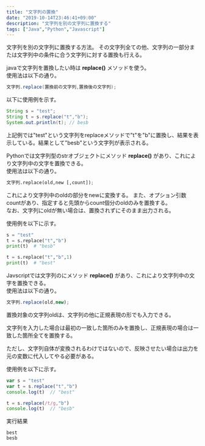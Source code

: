 ```yaml
---
title: "文字列の置換"
date: "2019-10-14T23:46:41+09:00"
description: "文字列を別の文字列に置換する"
tags: ["Java","Python","Javascript"]
---
```


文字列を別の文字列に置換する方法。
その文字列全ての他、文字列の一部分または文字列中の条件に合う文字列に対する置換も行える。

<div class="note_content_by_programming_language" id="note_content_Java">

javaで文字列を置換したい時は **replace()** メソッドを使う。<br>
使用法は以下の通り。

```java
文字列.replace(置換前の文字列,置換後の文字列);
```

以下に使用例を示す。

```java
String s = "test";
String t = s.replace("t","b");
System.out.println(t); // besb
```

上記例では"test"という文字列をreplaceメソッドで"t"を"b"に置換し、結果を表示している。結果として"besb"という文字列が表示される。

</div>
<div class="note_content_by_programming_language" id="note_content_Python">

Pythonでは文字列型のstrオブジェクトにメソッド **replace()** があり、これにより文字列中の文字を置換できる。<br>
使用法は以下の通り。

```python
文字列.replace(old,new [,count]);
```

これにより文字列中のoldの部分をnewに変換する。
また、オプション引数countがあり、指定すると先頭からcount個分のoldのみを置換する。  
なお、文字列にoldが無い場合は、置換されずにそのまま出力される。  

使用例を以下に示す。

```python
s = "test"
t = s.replace("t","b")
print(t)  # "besb"

t = s.replace("t","b",1)
print(t)  # "best"
```

</div>
<div class="note_content_by_programming_language" id="note_content_Javascript">

Javscriptでは文字列のにメソッド **replace()** があり、これにより文字列中の文字を置換できる。<br>
使用法は以下の通り。

```javascript
文字列.replace(old,new);
```

置換対象の文字列oldは、文字列の他に正規表現の形でも入力できる。  

文字列を入力した場合は最初の一致した箇所のみを置換し、正規表現の場合は一致した箇所全てを置換する。

ただし、文字列自体が変換されるわけではないので、反映させたい場合は出力を元の変数に代入してやる必要がある。

使用例を以下に示す。

```javascript
var s = "test"
var t = s.replace("t","b")
console.log(t)  // "best"

t = s.replace(/t/g,"b")
console.log(t)  // "besb"
```

実行結果

```
best
besb
```

</div>
